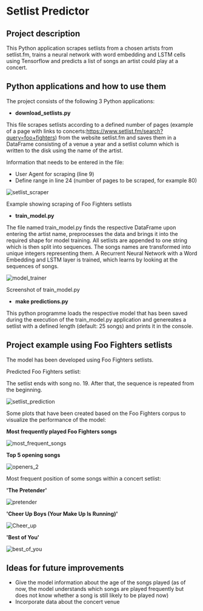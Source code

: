 # Setlist Predictor
## Project description
This Python application scrapes setlists from a chosen artists from setlist.fm, trains a neural network with word embedding and LSTM cells using Tensorflow and predicts a list of songs an artist could play at a concert.

## Python applications and how to use them
The project consists of the following 3 Python applications:

- **download_setlists.py**

This file scrapes setlists according to a defined number of pages (example of a page with links to concerts:https://www.setlist.fm/search?query=foo+fighters) from the website setlist.fm and saves them in a DataFrame consisting of a venue a year and a setlist column which is written to the disk using the name of the artist.

Information that needs to be entered in the file:
- User Agent for scraping (line 9)
- Define range in line 24 (number of pages to be scraped, for example 80)

![setlist_scraper](https://user-images.githubusercontent.com/72550661/109695076-cb839180-7b8b-11eb-9d8f-8589023f4f22.PNG)

Example showing scraping of Foo Fighters setlists


- **train_model.py**

The file named train_model.py finds the respective DataFrame upon entering the artist name, preprocesses the data and brings it into the required shape for model training. All setlists are appended to one string which is then split into sequences. The songs names are transformed into unique integers representing them. A Recurrent Neural Network with a Word Embedding and LSTM layer is trained, which learns by looking at the sequences of songs.

![model_trainer](https://user-images.githubusercontent.com/72550661/109695898-c1ae5e00-7b8c-11eb-86b2-cb39e1f6bdb4.PNG)

Screenshot of train_model.py


- **make predictions.py**

This python programme loads the respective model that has been saved during the execution of the train_model.py application and genereates a setlist with a defined length (default: 25 songs) and prints it in the console.



## Project example using Foo Fighters setlists

The model has been developed using Foo Fighters setlists.

Predicted Foo Fighters setlist:

The setlist ends with song no. 19. After that, the sequence is repeated from the beginning.

![setlist_prediction](https://user-images.githubusercontent.com/72550661/109697273-477ed900-7b8e-11eb-8137-18d9a13585ab.PNG)


Some plots that have been created based on the Foo Fighters corpus to visualize the performance of the model:

**Most frequently played Foo Fighters songs**

![most_frequent_songs](https://user-images.githubusercontent.com/72550661/110627944-d305f480-81a2-11eb-81cb-727215fa9f9c.PNG)



**Top 5 opening songs**

![openers_2](https://user-images.githubusercontent.com/72550661/110628012-e749f180-81a2-11eb-91a7-c9df8e8c13e0.PNG)





Most frequent position of some songs within a concert setlist:


**'The Pretender'**

![pretender](https://user-images.githubusercontent.com/72550661/110628308-25dfac00-81a3-11eb-85d4-115c749819ad.PNG)


**'Cheer Up Boys (Your Make Up Is Running)'**

![Cheer_up](https://user-images.githubusercontent.com/72550661/110628404-414ab700-81a3-11eb-9efe-078facd91869.PNG)


**'Best of You'**

![best_of_you](https://user-images.githubusercontent.com/72550661/110628444-4c054c00-81a3-11eb-9a20-c23588c0cdc6.PNG)





## Ideas for future improvements

- Give the model information about the age of the songs played (as of now, the model understands which songs are played frequently but does not know whether a song is still likely to be played now)
- Incorporate data about the concert venue
